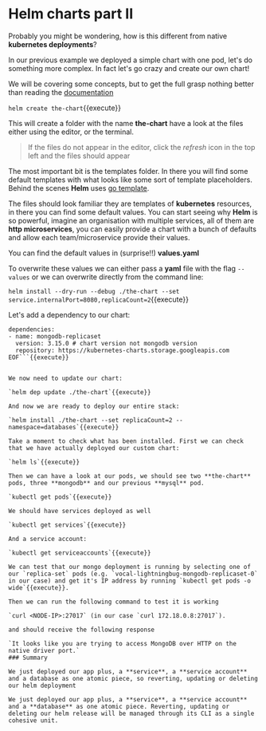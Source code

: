 # Helm charts part II
<link rel="stylesheet" href="https://use.fontawesome.com/releases/v5.6.1/css/all.css" integrity="sha384-gfdkjb5BdAXd+lj+gudLWI+BXq4IuLW5IT+brZEZsLFm++aCMlF1V92rMkPaX4PP" crossorigin="anonymous">


Probably you might be wondering, how is this different from native **kubernetes deployments**?

In our previous example we deployed a simple chart with one pod, let's do something more complex. In fact let's go crazy and create our own chart!

We will be covering some concepts, but to get the full grasp nothing better than reading the [documentation](https://v2.helm.sh/docs/charts/#charts)

`helm create the-chart`{{execute}}

This will create a folder with the name **the-chart** have a look at the files either using the editor, or the terminal.

> If the files do not appear in the editor, click the <i class="fas fa-sync-alt"></i>  <i class="fas fa-sync-alt">refresh</i> icon in the top left and the files should appear

The most important bit is the templates folder. In there you will find some default templates with what looks like some sort of template placeholders. Behind the scenes **Helm** uses [go template](https://golang.org/pkg/text/template/).

The files should look familiar they are templates of **kubernetes** resources, in there you can find some default values. You can start seeing why **Helm** is so powerful, imagine an organisation with multiple services, all of them are **http microservices**, you can easily provide a chart with a bunch of defaults and allow each team/microservice provide their values. 

You can find the default values in (surprise!!) **values.yaml**

To overwrite these values we can either pass a **yaml** file with the flag `--values` or we can overwrite directly from the command line:

`helm install --dry-run --debug ./the-chart --set service.internalPort=8080,replicaCount=2`{{execute}}


Let's add a dependency to our chart:

```cat > ./the-chart/requirements.yaml <<EOF
dependencies:
- name: mongodb-replicaset
  version: 3.15.0 # chart version not mongodb version
  repository: https://kubernetes-charts.storage.googleapis.com
EOF```{{execute}}


We now need to update our chart:

`helm dep update ./the-chart`{{execute}}

And now we are ready to deploy our entire stack:

`helm install ./the-chart --set replicaCount=2 --namespace=databases`{{execute}}

Take a moment to check what has been installed. First we can check that we have actually deployed our custom chart:

`helm ls`{{execute}}

Then we can have a look at our pods, we should see two **the-chart** pods, three **mongodb** and our previous **mysql** pod.

`kubectl get pods`{{execute}}

We should have services deployed as well

`kubectl get services`{{execute}}

And a service account:

`kubectl get serviceaccounts`{{execute}}

We can test that our mongo deployment is running by selecting one of our `replica-set` pods (e.g. `vocal-lightningbug-mongodb-replicaset-0` in our case) and get it's IP address by running `kubectl get pods -o wide`{{execute}}.

Then we can run the following command to test it is working 

`curl <NODE-IP>:27017` (in our case `curl 172.18.0.8:27017`).

and should receive the following response 

`It looks like you are trying to access MongoDB over HTTP on the native driver port.`
### Summary

We just deployed our app plus, a **service**, a **service account** and a database as one atomic piece, so reverting, updating or deleting our helm deployment

We just deployed our app plus, a **service**, a **service account** and a **database** as one atomic piece. Reverting, updating or deleting our helm release will be managed through its CLI as a single cohesive unit.
